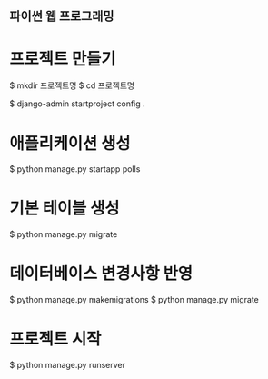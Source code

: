 ## 파이썬 웹 프로그래밍


# 프로젝트 만들기

$ mkdir 프로젝트명
$ cd 프로젝트명

$ django-admin startproject config .


# 애플리케이션 생성

$ python manage.py startapp polls


# 기본 테이블 생성

$ python manage.py migrate


# 데이터베이스 변경사항 반영

$ python manage.py makemigrations
$ python manage.py migrate


# 프로젝트 시작

$ python manage.py runserver
